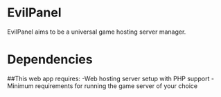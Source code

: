 # EvilPanel
EvilPanel aims to be a universal game hosting server manager.

# Dependencies
##This web app requires:
-Web hosting server setup with PHP support
-Minimum requirements for running the game server of your choice

